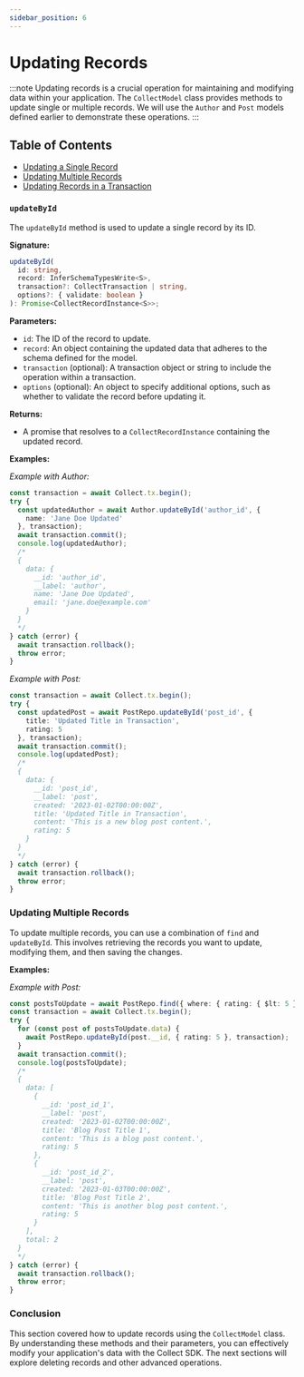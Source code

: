 ```yaml
---
sidebar_position: 6
---
```


# Updating Records
:::note
Updating records is a crucial operation for maintaining and modifying data within your application. The `CollectModel` class provides methods to update single or multiple records. We will use the `Author` and `Post` models defined earlier to demonstrate these operations.
:::

## Table of Contents

- [Updating a Single Record](#updatebyid)
- [Updating Multiple Records](#updating-multiple-records)
- [Updating Records in a Transaction](#complex-example-with-transactions)

### `updateById`

The `updateById` method is used to update a single record by its ID.

**Signature:**
```typescript
updateById(
  id: string,
  record: InferSchemaTypesWrite<S>,
  transaction?: CollectTransaction | string,
  options?: { validate: boolean }
): Promise<CollectRecordInstance<S>>;
```

**Parameters:**

- `id`: The ID of the record to update.
- `record`: An object containing the updated data that adheres to the schema defined for the model.
- `transaction` (optional): A transaction object or string to include the operation within a transaction.
- `options` (optional): An object to specify additional options, such as whether to validate the record before updating it.

**Returns:**

- A promise that resolves to a `CollectRecordInstance` containing the updated record.

**Examples:**

*Example with Author:*
```typescript
const transaction = await Collect.tx.begin();
try {
  const updatedAuthor = await Author.updateById('author_id', {
    name: 'Jane Doe Updated'
  }, transaction);
  await transaction.commit();
  console.log(updatedAuthor);
  /*
  {
    data: {
      __id: 'author_id',
      __label: 'author',
      name: 'Jane Doe Updated',
      email: 'jane.doe@example.com'
    }
  }
  */
} catch (error) {
  await transaction.rollback();
  throw error;
}
```

*Example with Post:*
```typescript
const transaction = await Collect.tx.begin();
try {
  const updatedPost = await PostRepo.updateById('post_id', {
    title: 'Updated Title in Transaction',
    rating: 5
  }, transaction);
  await transaction.commit();
  console.log(updatedPost);
  /*
  {
    data: {
      __id: 'post_id',
      __label: 'post',
      created: '2023-01-02T00:00:00Z',
      title: 'Updated Title in Transaction',
      content: 'This is a new blog post content.',
      rating: 5
    }
  }
  */
} catch (error) {
  await transaction.rollback();
  throw error;
}
```

### Updating Multiple Records

To update multiple records, you can use a combination of `find` and `updateById`. This involves retrieving the records you want to update, modifying them, and then saving the changes.

**Examples:**

*Example with Post:*
```typescript
const postsToUpdate = await PostRepo.find({ where: { rating: { $lt: 5 } } });
const transaction = await Collect.tx.begin();
try {
  for (const post of postsToUpdate.data) {
    await PostRepo.updateById(post.__id, { rating: 5 }, transaction);
  }
  await transaction.commit();
  console.log(postsToUpdate);
  /*
  {
    data: [
      {
        __id: 'post_id_1',
        __label: 'post',
        created: '2023-01-02T00:00:00Z',
        title: 'Blog Post Title 1',
        content: 'This is a blog post content.',
        rating: 5
      },
      {
        __id: 'post_id_2',
        __label: 'post',
        created: '2023-01-03T00:00:00Z',
        title: 'Blog Post Title 2',
        content: 'This is another blog post content.',
        rating: 5
      }
    ],
    total: 2
  }
  */
} catch (error) {
  await transaction.rollback();
  throw error;
}
```

### Conclusion

This section covered how to update records using the `CollectModel` class. By understanding these methods and their parameters, you can effectively modify your application's data with the Collect SDK. The next sections will explore deleting records and other advanced operations.
